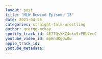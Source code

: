 ```yaml
---
layout: post
title: "MLW Rewind Episode 15"
date: 2021-04-25
categories: straight-talk-wrestling
author: george-mckay
spotify_track_id: 4E7TQsYKZ4uko5rPBU7ecC
youtube_video_id: mpHndKgOwOw
apple_track_id: 
youtube_metadata: 
---
```

